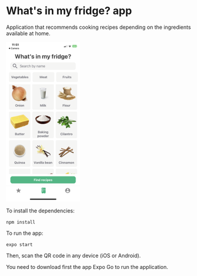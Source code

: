 # What's in my fridge? app

Application that recommends cooking recipes depending on the ingredients available at home. 

<img src="/main_screen.PNG" width="200" />


To install the dependencies:
```
npm install
```
To run the app:
```
expo start
```
Then, scan the QR code in any device (iOS or Android). 

You need to download first the app Expo Go to run the application.
